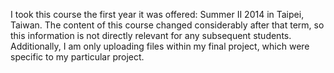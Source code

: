 I took this course the first year it was offered: Summer II 2014 in Taipei, Taiwan. The content of this course changed 
considerably after that term, so this information is not directly relevant for any subsequent students. 
Additionally, I am only uploading files within my final project, which were specific to my particular project.
